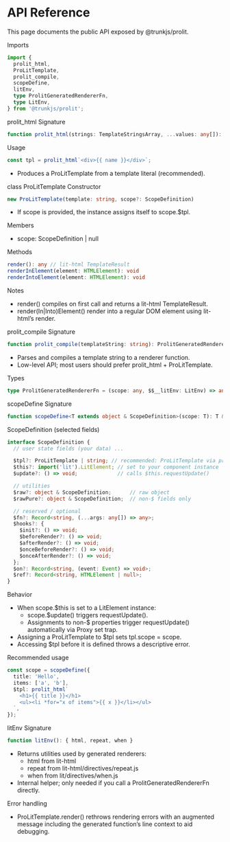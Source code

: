 # API Reference

This page documents the public API exposed by @trunkjs/prolit.

Imports
```ts
import {
  prolit_html,
  ProLitTemplate,
  prolit_compile,
  scopeDefine,
  litEnv,
  type ProlitGeneratedRendererFn,
  type LitEnv,
} from '@trunkjs/prolit';
```

prolit_html
Signature
```ts
function prolit_html(strings: TemplateStringsArray, ...values: any[]): ProLitTemplate
```
Usage
```ts
const tpl = prolit_html`<div>{{ name }}</div>`;
```
- Produces a ProLitTemplate from a template literal (recommended).

class ProLitTemplate
Constructor
```ts
new ProLitTemplate(template: string, scope?: ScopeDefinition)
```
- If scope is provided, the instance assigns itself to scope.$tpl.

Members
- scope: ScopeDefinition | null

Methods
```ts
render(): any // lit-html TemplateResult
renderInElement(element: HTMLElement): void
renderIntoElement(element: HTMLElement): void
```
Notes
- render() compiles on first call and returns a lit-html TemplateResult.
- render(In|Into)Element() render into a regular DOM element using lit-html’s render.

prolit_compile
Signature
```ts
function prolit_compile(templateString: string): ProlitGeneratedRendererFn
```
- Parses and compiles a template string to a renderer function.
- Low-level API; most users should prefer prolit_html + ProLitTemplate.

Types
```ts
type ProlitGeneratedRendererFn = (scope: any, $$__litEnv: LitEnv) => any; // TemplateResult
```

scopeDefine
Signature
```ts
function scopeDefine<T extends object & ScopeDefinition>(scope: T): T & ScopeDefinition
```

ScopeDefinition (selected fields)
```ts
interface ScopeDefinition {
  // user state fields (your data) ...

  $tpl?: ProLitTemplate | string; // recommended: ProLitTemplate via prolit_html
  $this?: import('lit').LitElement; // set to your component instance
  $update?: () => void;             // calls $this.requestUpdate()

  // utilities
  $raw?: object & ScopeDefinition;      // raw object
  $rawPure?: object & ScopeDefinition;  // non-$ fields only

  // reserved / optional
  $fn?: Record<string, (...args: any[]) => any>;
  $hooks?: {
    $init?: () => void;
    $beforeRender?: () => void;
    $afterRender?: () => void;
    $onceBeforeRender?: () => void;
    $onceAfterRender?: () => void;
  };
  $on?: Record<string, (event: Event) => void>;
  $ref?: Record<string, HTMLElement | null>;
}
```

Behavior
- When scope.$this is set to a LitElement instance:
  - scope.$update() triggers requestUpdate().
  - Assignments to non-$ properties trigger requestUpdate() automatically via Proxy set trap.
- Assigning a ProLitTemplate to $tpl sets tpl.scope = scope.
- Accessing $tpl before it is defined throws a descriptive error.

Recommended usage
```ts
const scope = scopeDefine({
  title: 'Hello',
  items: ['a', 'b'],
  $tpl: prolit_html`
    <h1>{{ title }}</h1>
    <ul><li *for="x of items">{{ x }}</li></ul>
  `,
});
```

litEnv
Signature
```ts
function litEnv(): { html, repeat, when }
```
- Returns utilities used by generated renderers:
  - html from lit-html
  - repeat from lit-html/directives/repeat.js
  - when from lit/directives/when.js
- Internal helper; only needed if you call a ProlitGeneratedRendererFn directly.

Error handling
- ProLitTemplate.render() rethrows rendering errors with an augmented message including the generated function’s line context to aid debugging.